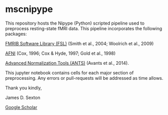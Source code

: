 # mscnipype
This repository hosts the Nipype (Python) scripted pipeline used to preprocess resting-state fMRI data. This pipeline incorporates the following packages:

[FMRIB Software Library (FSL)](https://fsl.fmrib.ox.ac.uk/fsl/fslwiki/) (Smith et al., 2004; Woolrich et al., 2009)

[AFNI](https://afni.nimh.nih.gov/) (Cox, 1996; Cox & Hyde, 1997; Gold et al., 1998)

[Advanced Normalization Tools (ANTS)](http://stnava.github.io/ANTs/) (Avants et al., 2014).

This jupyter notebook contains cells for each major section of preprocessing. 
Any errors or pull-requests will be addressed as time allows. 

Thank you kindly,

James D. Sexton 

[Google Scholar](https://scholar.google.com/citations?user=3Z64U10AAAAJ&hl=en)

